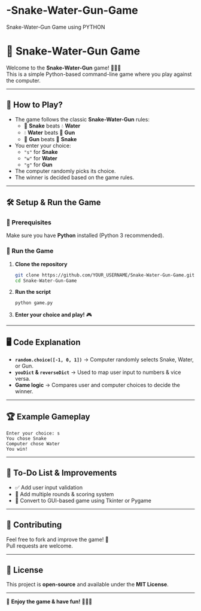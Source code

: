 # -Snake-Water-Gun-Game
 Snake-Water-Gun Game using PYTHON


# 🎯 **Snake-Water-Gun Game**  

Welcome to the **Snake-Water-Gun** game! 🐍💧🔫  
This is a simple Python-based command-line game where you play against the computer.  

---

## 📌 **How to Play?**  
- The game follows the classic **Snake-Water-Gun** rules:  
  - 🐍 **Snake** beats 💧 **Water**  
  - 💧 **Water** beats 🔫 **Gun**  
  - 🔫 **Gun** beats 🐍 **Snake**  
- You enter your choice:  
  - `"s"` for **Snake**  
  - `"w"` for **Water**  
  - `"g"` for **Gun**  
- The computer randomly picks its choice.  
- The winner is decided based on the game rules.  

---

## 🛠 **Setup & Run the Game**  
### 🔹 Prerequisites  
Make sure you have **Python** installed (Python 3 recommended).  

### 🔹 Run the Game  
1. **Clone the repository**  
   ```sh
   git clone https://github.com/YOUR_USERNAME/Snake-Water-Gun-Game.git
   cd Snake-Water-Gun-Game
   ```
2. **Run the script**  
   ```sh
   python game.py
   ```
3. **Enter your choice and play!** 🎮  

---

## 🖥 **Code Explanation**  
- **`random.choice([-1, 0, 1])`** → Computer randomly selects Snake, Water, or Gun.  
- **`youDict` & `reverseDict`** → Used to map user input to numbers & vice versa.  
- **Game logic** → Compares user and computer choices to decide the winner.  

---

## 🏆 **Example Gameplay**  

```
Enter your choice: s
You chose Snake
Computer chose Water
You win!
```

---

## 🎯 **To-Do List & Improvements**  
- ✅ Add user input validation  
- 🔲 Add multiple rounds & scoring system  
- 🔲 Convert to GUI-based game using Tkinter or Pygame  

---

## 🤝 **Contributing**  
Feel free to fork and improve the game! 🚀  
Pull requests are welcome.  

---

## 📜 **License**  
This project is **open-source** and available under the **MIT License**.  

---

🚀 **Enjoy the game & have fun!** 🐍💧🔫
